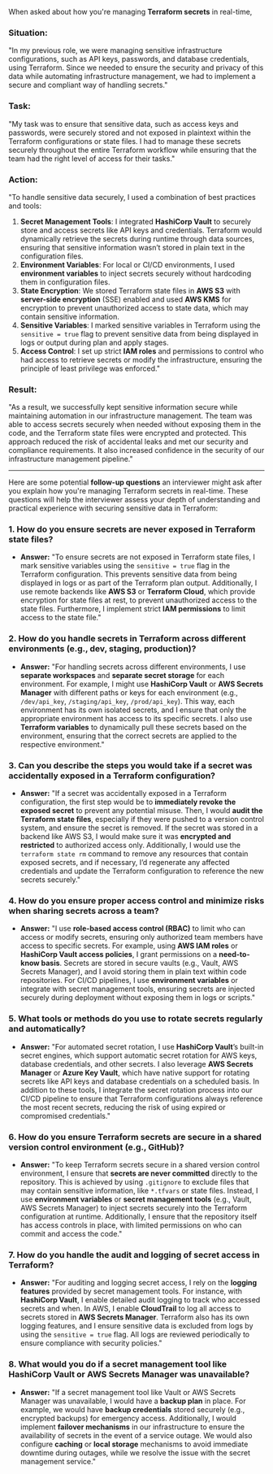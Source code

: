 When asked about how you're managing **Terraform secrets** in real-time, 
### **S**ituation:
"In my previous role, we were managing sensitive infrastructure configurations, such as API keys, passwords, and database credentials, using Terraform. Since we needed to ensure the security and privacy of this data while automating infrastructure management, we had to implement a secure and compliant way of handling secrets."

### **T**ask:
"My task was to ensure that sensitive data, such as access keys and passwords, were securely stored and not exposed in plaintext within the Terraform configurations or state files. I had to manage these secrets securely throughout the entire Terraform workflow while ensuring that the team had the right level of access for their tasks."

### **A**ction:
"To handle sensitive data securely, I used a combination of best practices and tools:
1. **Secret Management Tools**: I integrated **HashiCorp Vault** to securely store and access secrets like API keys and credentials. Terraform would dynamically retrieve the secrets during runtime through data sources, ensuring that sensitive information wasn’t stored in plain text in the configuration files.
2. **Environment Variables**: For local or CI/CD environments, I used **environment variables** to inject secrets securely without hardcoding them in configuration files.
3. **State Encryption**: We stored Terraform state files in **AWS S3** with **server-side encryption** (SSE) enabled and used **AWS KMS** for encryption to prevent unauthorized access to state data, which may contain sensitive information.
4. **Sensitive Variables**: I marked sensitive variables in Terraform using the `sensitive = true` flag to prevent sensitive data from being displayed in logs or output during plan and apply stages.
5. **Access Control**: I set up strict **IAM roles** and permissions to control who had access to retrieve secrets or modify the infrastructure, ensuring the principle of least privilege was enforced."

### **R**esult:
"As a result, we successfully kept sensitive information secure while maintaining automation in our infrastructure management. The team was able to access secrets securely when needed without exposing them in the code, and the Terraform state files were encrypted and protected. This approach reduced the risk of accidental leaks and met our security and compliance requirements. It also increased confidence in the security of our infrastructure management pipeline."

---

Here are some potential **follow-up questions** an interviewer might ask after you explain how you're managing Terraform secrets in real-time. These questions will help the interviewer assess your depth of understanding and practical experience with securing sensitive data in Terraform:

### 1. **How do you ensure secrets are never exposed in Terraform state files?**
   - **Answer:** "To ensure secrets are not exposed in Terraform state files, I mark sensitive variables using the `sensitive = true` flag in the Terraform configuration. This prevents sensitive data from being displayed in logs or as part of the Terraform plan output. Additionally, I use remote backends like **AWS S3** or **Terraform Cloud**, which provide encryption for state files at rest, to prevent unauthorized access to the state files. Furthermore, I implement strict **IAM permissions** to limit access to the state file."

### 2. **How do you handle secrets in Terraform across different environments (e.g., dev, staging, production)?**
   - **Answer:** "For handling secrets across different environments, I use **separate workspaces** and **separate secret storage** for each environment. For example, I might use **HashiCorp Vault** or **AWS Secrets Manager** with different paths or keys for each environment (e.g., `/dev/api_key`, `/staging/api_key`, `/prod/api_key`). This way, each environment has its own isolated secrets, and I ensure that only the appropriate environment has access to its specific secrets. I also use **Terraform variables** to dynamically pull these secrets based on the environment, ensuring that the correct secrets are applied to the respective environment."

### 3. **Can you describe the steps you would take if a secret was accidentally exposed in a Terraform configuration?**
   - **Answer:** "If a secret was accidentally exposed in a Terraform configuration, the first step would be to **immediately revoke the exposed secret** to prevent any potential misuse. Then, I would **audit the Terraform state files**, especially if they were pushed to a version control system, and ensure the secret is removed. If the secret was stored in a backend like AWS S3, I would make sure it was **encrypted and restricted** to authorized access only. Additionally, I would use the `terraform state rm` command to remove any resources that contain exposed secrets, and if necessary, I’d regenerate any affected credentials and update the Terraform configuration to reference the new secrets securely."

### 4. **How do you ensure proper access control and minimize risks when sharing secrets across a team?**
   - **Answer:** "I use **role-based access control (RBAC)** to limit who can access or modify secrets, ensuring only authorized team members have access to specific secrets. For example, using **AWS IAM roles** or **HashiCorp Vault access policies**, I grant permissions on a **need-to-know basis**. Secrets are stored in secure vaults (e.g., Vault, AWS Secrets Manager), and I avoid storing them in plain text within code repositories. For CI/CD pipelines, I use **environment variables** or integrate with secret management tools, ensuring secrets are injected securely during deployment without exposing them in logs or scripts."

### 5. **What tools or methods do you use to rotate secrets regularly and automatically?**
   - **Answer:** "For automated secret rotation, I use **HashiCorp Vault**’s built-in secret engines, which support automatic secret rotation for AWS keys, database credentials, and other secrets. I also leverage **AWS Secrets Manager** or **Azure Key Vault**, which have native support for rotating secrets like API keys and database credentials on a scheduled basis. In addition to these tools, I integrate the secret rotation process into our CI/CD pipeline to ensure that Terraform configurations always reference the most recent secrets, reducing the risk of using expired or compromised credentials."

### 6. **How do you ensure Terraform secrets are secure in a shared version control environment (e.g., GitHub)?**
   - **Answer:** "To keep Terraform secrets secure in a shared version control environment, I ensure that **secrets are never committed** directly to the repository. This is achieved by using `.gitignore` to exclude files that may contain sensitive information, like `*.tfvars` or state files. Instead, I use **environment variables** or **secret management tools** (e.g., Vault, AWS Secrets Manager) to inject secrets securely into the Terraform configuration at runtime. Additionally, I ensure that the repository itself has access controls in place, with limited permissions on who can commit and access the code."

### 7. **How do you handle the audit and logging of secret access in Terraform?**
   - **Answer:** "For auditing and logging secret access, I rely on the **logging features** provided by secret management tools. For instance, with **HashiCorp Vault**, I enable detailed audit logging to track who accessed secrets and when. In AWS, I enable **CloudTrail** to log all access to secrets stored in **AWS Secrets Manager**. Terraform also has its own logging features, and I ensure sensitive data is excluded from logs by using the `sensitive = true` flag. All logs are reviewed periodically to ensure compliance with security policies."

### 8. **What would you do if a secret management tool like HashiCorp Vault or AWS Secrets Manager was unavailable?**
   - **Answer:** "If a secret management tool like Vault or AWS Secrets Manager was unavailable, I would have a **backup plan** in place. For example, we would have **backup credentials** stored securely (e.g., encrypted backups) for emergency access. Additionally, I would implement **failover mechanisms** in our infrastructure to ensure the availability of secrets in the event of a service outage. We would also configure **caching** or **local storage** mechanisms to avoid immediate downtime during outages, while we resolve the issue with the secret management service."

